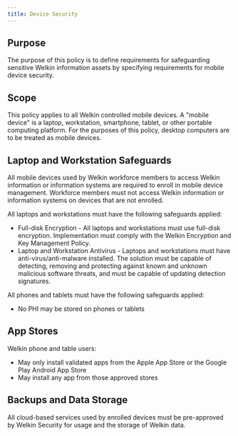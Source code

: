 ```yaml
---
title: Device Security
---
```


## Purpose

The purpose of this policy is to define requirements for safeguarding sensitive Welkin information assets by specifying requirements for mobile device security.

## Scope

This policy applies to all Welkin controlled mobile devices. A "mobile device" is a laptop, workstation, smartphone, tablet, or other portable computing platform. For the purposes of this policy, desktop computers are to be treated as mobile devices.

## Laptop and Workstation Safeguards

All mobile devices used by Welkin workforce members to access Welkin information or information systems are required to enroll in mobile device management. Workforce members must not access Welkin information or information systems on devices that are not enrolled.

All laptops and workstations must have the following safeguards applied:

* Full-disk Encryption - All laptops and workstations must use full-disk encryption. Implementation must comply with the Welkin Encryption and Key Management Policy.
* Laptop and Workstation Antivirus - Laptops and workstations must have anti-virus/anti-malware installed. The solution must be capable of detecting, removing and protecting against known and unknown malicious software threats, and must be capable of updating detection signatures.

All phones and tablets must have the following safeguards applied:
*   No PHI may be stored on phones or tablets

## App Stores

Welkin phone and table users:

*   May only install validated apps from the Apple App Store or the Google Play Android App Store
*   May install any app from those approved stores


## Backups and Data Storage

All cloud-based services used by enrolled devices must be pre-approved by Welkin Security for usage and the storage of Welkin data.
